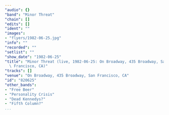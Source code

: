 ```yaml
---
"audio": {}
"band": "Minor Threat"
"chain": []
"edits": []
"ident": ""
"images":
- "flyers/1982-06-25.jpg"
"info": ""
"recorded": ""
"setlist": ""
"show_date": "1982-06-25"
"title": "Minor Threat (live, 1982-06-25: On Broadway, 435 Broadway, San\
  \ Francisco, CA)"
"tracks": []
"venue": "On Broadway, 435 Broadway, San Francisco, CA"
"id": "820625"
"other_bands":
- "Free Beer"
- "Personality Crisis"
- "Dead Kennedys?"
- "Fifth Column?"
...
```


